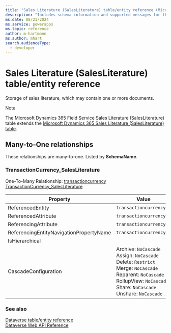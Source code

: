 ```yaml
---
title: "Sales Literature (SalesLiterature) table/entity reference (Microsoft Dynamics 365 Field Service)"
description: "Includes schema information and supported messages for the Sales Literature (SalesLiterature) table/entity with Microsoft Dynamics 365 Field Service."
ms.date: 08/21/2024
ms.service: powerapps
ms.topic: reference
author: m-hartmann
ms.author: mhart
search.audienceType: 
  - developer
---
```


# Sales Literature (SalesLiterature) table/entity reference

Storage of sales literature, which may contain one or more documents.

> [!NOTE]
> The Microsoft Dynamics 365 Field Service Sales Literature (SalesLiterature) table extends the [Microsoft Dynamics 365 Sales Literature (SalesLiterature) table](/dynamics365/developer/entities/salesliterature).




## Many-to-One relationships

These relationships are many-to-one. Listed by **SchemaName**.

### <a name="BKMK_TransactionCurrency_SalesLiterature"></a> TransactionCurrency_SalesLiterature

One-To-Many Relationship: [transactioncurrency TransactionCurrency_SalesLiterature](transactioncurrency.md#BKMK_TransactionCurrency_SalesLiterature)

|Property|Value|
|---|---|
|ReferencedEntity|`transactioncurrency`|
|ReferencedAttribute|`transactioncurrencyid`|
|ReferencingAttribute|`transactioncurrencyid`|
|ReferencingEntityNavigationPropertyName|`transactioncurrencyid`|
|IsHierarchical||
|CascadeConfiguration|Archive: `NoCascade`<br />Assign: `NoCascade`<br />Delete: `Restrict`<br />Merge: `NoCascade`<br />Reparent: `NoCascade`<br />RollupView: `NoCascade`<br />Share: `NoCascade`<br />Unshare: `NoCascade`|



### See also

[Dataverse table/entity reference](../about-entity-reference.md)  
[Dataverse Web API Reference](/power-apps/developer/data-platform/webapi/reference/about)   

